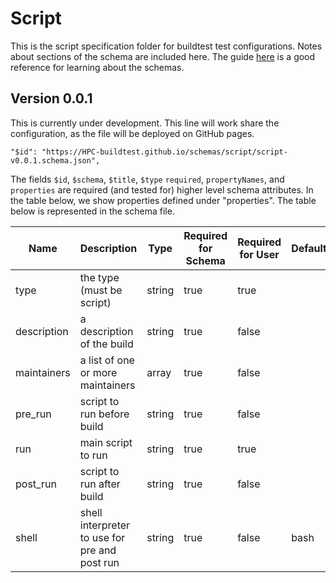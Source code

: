 # Script

This is the script specification folder for buildtest test configurations.
Notes about sections of the schema are included here. The guide [here](https://cswr.github.io/JsonSchema/)
is a good reference for learning about the schemas.

## Version 0.0.1

This is currently under development.
This line will work share the configuration, as the file will be deployed on GitHub pages.

```
"$id": "https://HPC-buildtest.github.io/schemas/script/script-v0.0.1.schema.json",
```

The fields `$id`, `$schema`, `$title`,  `$type` `required`, `propertyNames`,
and `properties` are required (and tested for) higher level schema attributes.
In the table below, we show properties defined under "properties". The
table below is represented in the schema file.


| Name | Description | Type | Required for Schema | Required for User | Default |
| ---- | ----------- | ---- | ------------------- | ----------------- | -------- |
| type | the type (must be script) | string | true | true | |
| description | a description of the build | string | true | false | |
| maintainers | a list of one or more maintainers | array | true | false | |
| pre_run | script to run before build | string | true | false | |
| run | main script to run | string | true | true | |
| post_run | script to run after build | string | true | false | |
| shell | shell interpreter to use for pre and post run | string | true | false | bash |

